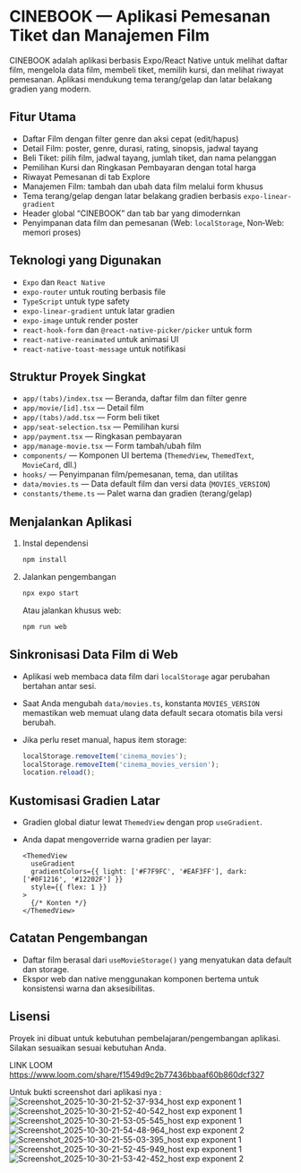 # CINEBOOK — Aplikasi Pemesanan Tiket dan Manajemen Film

CINEBOOK adalah aplikasi berbasis Expo/React Native untuk melihat daftar film, mengelola data film, membeli tiket, memilih kursi, dan melihat riwayat pemesanan. Aplikasi mendukung tema terang/gelap dan latar belakang gradien yang modern.

## Fitur Utama

- Daftar Film dengan filter genre dan aksi cepat (edit/hapus)
- Detail Film: poster, genre, durasi, rating, sinopsis, jadwal tayang
- Beli Tiket: pilih film, jadwal tayang, jumlah tiket, dan nama pelanggan
- Pemilihan Kursi dan Ringkasan Pembayaran dengan total harga
- Riwayat Pemesanan di tab Explore
- Manajemen Film: tambah dan ubah data film melalui form khusus
- Tema terang/gelap dengan latar belakang gradien berbasis `expo-linear-gradient`
- Header global “CINEBOOK” dan tab bar yang dimodernkan
- Penyimpanan data film dan pemesanan (Web: `localStorage`, Non‑Web: memori proses)

## Teknologi yang Digunakan

- `Expo` dan `React Native`
- `expo-router` untuk routing berbasis file
- `TypeScript` untuk type safety
- `expo-linear-gradient` untuk latar gradien
- `expo-image` untuk render poster
- `react-hook-form` dan `@react-native-picker/picker` untuk form
- `react-native-reanimated` untuk animasi UI
- `react-native-toast-message` untuk notifikasi

## Struktur Proyek Singkat

- `app/(tabs)/index.tsx` — Beranda, daftar film dan filter genre
- `app/movie/[id].tsx` — Detail film
- `app/(tabs)/add.tsx` — Form beli tiket
- `app/seat-selection.tsx` — Pemilihan kursi
- `app/payment.tsx` — Ringkasan pembayaran
- `app/manage-movie.tsx` — Form tambah/ubah film
- `components/` — Komponen UI bertema (`ThemedView`, `ThemedText`, `MovieCard`, dll.)
- `hooks/` — Penyimpanan film/pemesanan, tema, dan utilitas
- `data/movies.ts` — Data default film dan versi data (`MOVIES_VERSION`)
- `constants/theme.ts` — Palet warna dan gradien (terang/gelap)

## Menjalankan Aplikasi

1. Instal dependensi

   ```bash
   npm install
   ```

2. Jalankan pengembangan

   ```bash
   npx expo start
   ```

   Atau jalankan khusus web:

   ```bash
   npm run web
   ```

## Sinkronisasi Data Film di Web

- Aplikasi web membaca data film dari `localStorage` agar perubahan bertahan antar sesi.
- Saat Anda mengubah `data/movies.ts`, konstanta `MOVIES_VERSION` memastikan web memuat ulang data default secara otomatis bila versi berubah.
- Jika perlu reset manual, hapus item storage:

  ```js
  localStorage.removeItem('cinema_movies');
  localStorage.removeItem('cinema_movies_version');
  location.reload();
  ```

## Kustomisasi Gradien Latar

- Gradien global diatur lewat `ThemedView` dengan prop `useGradient`.
- Anda dapat mengoverride warna gradien per layar:

  ```tsx
  <ThemedView
    useGradient
    gradientColors={{ light: ['#F7F9FC', '#EAF3FF'], dark: ['#0F1216', '#12202F'] }}
    style={{ flex: 1 }}
  >
    {/* Konten */}
  </ThemedView>
  ```

## Catatan Pengembangan

- Daftar film berasal dari `useMovieStorage()` yang menyatukan data default dan storage.
- Ekspor web dan native menggunakan komponen bertema untuk konsistensi warna dan aksesibilitas.

## Lisensi

Proyek ini dibuat untuk kebutuhan pembelajaran/pengembangan aplikasi. Silakan sesuaikan sesuai kebutuhan Anda.

LINK LOOM
https://www.loom.com/share/f1549d9c2b77436bbaaf60b860dcf327


Untuk bukti screenshot dari aplikasi nya :
![Screenshot_2025-10-30-21-52-37-934_host exp exponent 1](https://github.com/user-attachments/assets/8ef92b74-dc57-4a68-9456-941dda3b20c1)
![Screenshot_2025-10-30-21-52-40-542_host exp exponent 1](https://github.com/user-attachments/assets/553d3340-01b1-42fb-a6af-26c22085ba36)
![Screenshot_2025-10-30-21-53-05-545_host exp exponent 1](https://github.com/user-attachments/assets/cfb49dc9-b974-450d-b90a-64468f7d37e3)
![Screenshot_2025-10-30-21-54-48-964_host exp exponent 2](https://github.com/user-attachments/assets/917fd6e3-daca-443b-ae5e-e8f5da27766c)
![Screenshot_2025-10-30-21-55-03-395_host exp exponent 1](https://github.com/user-attachments/assets/b03ce656-359a-4717-9cf2-bf72d011e733)
![Screenshot_2025-10-30-21-52-45-949_host exp exponent 1](https://github.com/user-attachments/assets/db0c32e3-654f-47ca-bb34-67c106ebd0d0)
![Screenshot_2025-10-30-21-53-42-452_host exp exponent 2](https://github.com/user-attachments/assets/c8ed27e3-84b0-4b32-8d30-78a40b1f7a36)


